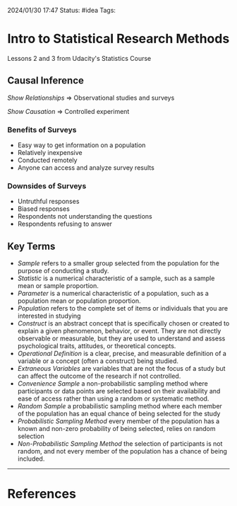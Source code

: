 2024/01/30 17:47
Status: #idea
Tags:

# Intro to Statistical Research Methods

Lessons 2 and 3 from Udacity's Statistics Course

## Causal Inference

*Show Relationships* => Observational studies and surveys

*Show Causation* => Controlled experiment

### Benefits of Surveys

- Easy way to get information on a population
- Relatively inexpensive
- Conducted remotely
- Anyone can access and analyze survey results

### Downsides of Surveys

- Untruthful responses
- Biased responses
- Respondents not understanding the questions
- Respondents refusing to answer

## Key Terms

- *Sample* refers to a smaller group selected from the population for the purpose of conducting a study.
- *Statistic* is a numerical characteristic of a sample, such as a sample mean or sample proportion.
- *Parameter* is a numerical characteristic of a population, such as a population mean or population proportion.
- *Population* refers to the complete set of items or individuals that you are interested in studying
- *Construct* is an abstract concept that is specifically chosen or created to explain a given phenomenon, behavior, or event. They are not directly observable or measurable, but they are used to understand and assess psychological traits, attitudes, or theoretical concepts.
- *Operational Definition* is a clear, precise, and measurable definition of a variable or a concept (often a construct) being studied.
- *Extraneous Variables* are variables that are not the focus of a study but can affect the outcome of the research if not controlled.
- *Convenience Sample* a non-probabilistic sampling method where participants or data points are selected based on their availability and ease of access rather than using a random or systematic method.
- *Random Sample* a probabilistic sampling method where each member of the population has an equal chance of being selected for the study
- *Probabilistic Sampling Method* every member of the population has a known and non-zero probability of being selected, relies on random selection
- *Non-Probabilistic Sampling Method* the selection of participants is not random, and not every member of the population has a chance of being included.







---
# References
